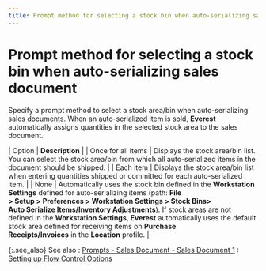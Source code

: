 ```yaml
---
title: Prompt method for selecting a stock bin when auto-serializing sales document
---
```


# Prompt method for selecting a stock bin when auto-serializing sales  document


Specify a prompt method to select a stock area/bin when auto-serializing  sales documents. When an auto-serialized item is sold, **Everest**  automatically assigns quantities in the selected stock area to the sales  document.


| Option | **Description** |
| Once for all items | Displays the stock area/bin list. You can select the stock area/bin  from which all auto-serialized items in the document should be shipped. |
| Each item | Displays the stock area/bin list when entering quantities shipped or  committed for each auto-serialized item. |
| None | Automatically uses the stock bin defined in the **Workstation <br/> Settings** defined for auto-serializing items (path: **File <br/> &gt; Setup &gt; Preferences &gt; Workstation Settings &gt; Stock Bins&gt; <br/> Auto Serialize Items/Inventory Adjustments**). If stock areas are  not defined in the **Workstation Settings**,  **Everest** automatically uses the  default stock area defined for receiving items on **Purchase <br/> Receipts/Invoices** in the **Location**  profile. |



{:.see_also}
See also
: [Prompts  - Sales Document - Sales Document 1]({{site.bp_baseurl}}/flow-ctrl/ctrl/doc-frm/prompts/sales-prompts/prompts_sales_document_sales_document_1.html)
: [Setting  up Flow Control Options]({{site.bp_baseurl}}/flow-ctrl/ctrl/opt/setting_flow_control_options.html)
